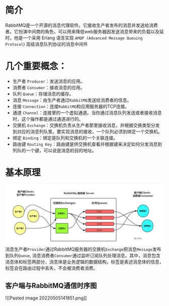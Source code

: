 # 简介
RabbitMQ是一个开源的消息代理软件。它接收生产者发布的消息并发送给消费者。它扮演中间商的角色，可以用来降低web服务器因发送消息带来的负载以及延时。他是一个采用 Erlang 语言实现 `AMQP (Advanced Message Queuing Protocol`) 高级消息队列协议的消息中间件

# 几个重要概念：
-   生产者 `Producer`：发送消息的应用。
-   消费者 `Consumer`：接收消息的应用。
-   队列 `Queue`：存储消息的缓存。
-   消息 `Message`：由生产者通过`RabbitMQ`发送给消费者的信息。
-   连接 `Connection`：连接`RabbitMQ`和应用服务器的TCP连接。
-   通道 `Channel`：连接里的一个虚拟通道。当你通过消息队列发送或者接收消息时，这个操作都是通过通道进行的。
-   交换机 `Exchange`：交换机负责从生产者那里接收消息，并根据交换类型分发到对应的消息列队里。要实现消息的接收，一个队列必须到绑定一个交换机。
-   绑定 `Binding`：绑定是队列和交换机的一个关联连接。
-   路由键 `Routing Key`：路由键是供交换机查看并根据键来决定如何分发消息到列队的一个键，可以说是消息的目的地址。

# 基本原理
![](基本工作原理/Pasted%20image%2020220505141347.png)
消息生产者`Provider`通过RabbitMQ服务器的交换机`Exchange`把消息`Message`发布到队列`Queue`, 消息消费者`Consumer`通过监听订阅队列处理消息。其中，消息包含消息体和标签两部分，消息体是业务逻辑的数据结构，标签是表述消息体的信息，标签会在路由过程中丢失，不会被消费者消费。

## 客户端与RabbitMQ通信时序图
![[Pasted image 20220505141851.png]]
